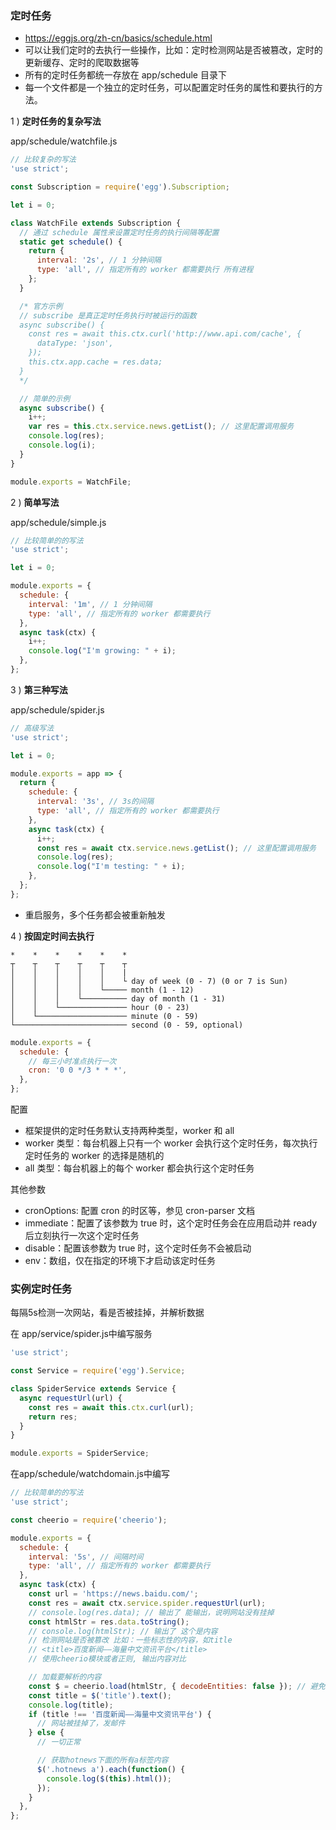 ### 定时任务

- https://eggjs.org/zh-cn/basics/schedule.html
- 可以让我们定时的去执行一些操作，比如：定时检测网站是否被篡改，定时的更新缓存、定时的爬取数据等
- 所有的定时任务都统一存放在 app/schedule 目录下
- 每一个文件都是一个独立的定时任务，可以配置定时任务的属性和要执行的方法。

1 ) **定时任务的复杂写法**

app/schedule/watchfile.js

```js
// 比较复杂的写法
'use strict';

const Subscription = require('egg').Subscription;

let i = 0;

class WatchFile extends Subscription {
  // 通过 schedule 属性来设置定时任务的执行间隔等配置
  static get schedule() {
    return {
      interval: '2s', // 1 分钟间隔
      type: 'all', // 指定所有的 worker 都需要执行 所有进程
    };
  }

  /* 官方示例
  // subscribe 是真正定时任务执行时被运行的函数
  async subscribe() {
    const res = await this.ctx.curl('http://www.api.com/cache', {
      dataType: 'json',
    });
    this.ctx.app.cache = res.data;
  }
  */

  // 简单的示例
  async subscribe() {
    i++;
    var res = this.ctx.service.news.getList(); // 这里配置调用服务
    console.log(res);
    console.log(i);
  }
}

module.exports = WatchFile;
```

2 ) **简单写法**

app/schedule/simple.js
```js
// 比较简单的的写法
'use strict';

let i = 0;

module.exports = {
  schedule: {
    interval: '1m', // 1 分钟间隔
    type: 'all', // 指定所有的 worker 都需要执行
  },
  async task(ctx) {
    i++;
    console.log("I'm growing: " + i);
  },
};
```

3 ) **第三种写法**

app/schedule/spider.js
```js
// 高级写法
'use strict';

let i = 0;

module.exports = app => {
  return {
    schedule: {
      interval: '3s', // 3s的间隔
      type: 'all', // 指定所有的 worker 都需要执行
    },
    async task(ctx) {
      i++;
      const res = await ctx.service.news.getList(); // 这里配置调用服务
      console.log(res);
      console.log("I'm testing: " + i);
    },
  };
};
```

- 重启服务，多个任务都会被重新触发

4 ) **按固定时间去执行**

```tree
*    *    *    *    *    *
┬    ┬    ┬    ┬    ┬    ┬
│    │    │    │    │    |
│    │    │    │    │    └ day of week (0 - 7) (0 or 7 is Sun)
│    │    │    │    └───── month (1 - 12)
│    │    │    └────────── day of month (1 - 31)
│    │    └─────────────── hour (0 - 23)
│    └──────────────────── minute (0 - 59)
└───────────────────────── second (0 - 59, optional)
```

```js
module.exports = {
  schedule: {
    // 每三小时准点执行一次
    cron: '0 0 */3 * * *',
  },
};
```

配置

- 框架提供的定时任务默认支持两种类型，worker 和 all
- worker 类型：每台机器上只有一个 worker 会执行这个定时任务，每次执行定时任务的 worker 的选择是随机的
- all 类型：每台机器上的每个 worker 都会执行这个定时任务

其他参数

- cronOptions: 配置 cron 的时区等，参见 cron-parser 文档
- immediate：配置了该参数为 true 时，这个定时任务会在应用启动并 ready 后立刻执行一次这个定时任务
- disable：配置该参数为 true 时，这个定时任务不会被启动
- env：数组，仅在指定的环境下才启动该定时任务

### 实例定时任务

每隔5s检测一次网站，看是否被挂掉，并解析数据

在 app/service/spider.js中编写服务

```js
'use strict';

const Service = require('egg').Service;

class SpiderService extends Service {
  async requestUrl(url) {
    const res = await this.ctx.curl(url);
    return res;
  }
}

module.exports = SpiderService;
```

在app/schedule/watchdomain.js中编写

```js
// 比较简单的的写法
'use strict';

const cheerio = require('cheerio');

module.exports = {
  schedule: {
    interval: '5s', // 间隔时间
    type: 'all', // 指定所有的 worker 都需要执行
  },
  async task(ctx) {
    const url = 'https://news.baidu.com/';
    const res = await ctx.service.spider.requestUrl(url);
    // console.log(res.data); // 输出了 能输出，说明网站没有挂掉
    const htmlStr = res.data.toString();
    // console.log(htmlStr); // 输出了 这个是内容
    // 检测网站是否被篡改 比如：一些标志性的内容，如title
    // <title>百度新闻——海量中文资讯平台</title>
    // 使用cheerio模块或者正则, 输出内容对比

    // 加载要解析的内容
    const $ = cheerio.load(htmlStr, { decodeEntities: false }); // 避免乱码
    const title = $('title').text();
    console.log(title);
    if (title !== '百度新闻——海量中文资讯平台') {
      // 网站被挂掉了，发邮件
    } else {
      // 一切正常

      // 获取hotnews下面的所有a标签内容
      $('.hotnews a').each(function() {
        console.log($(this).html());
      });
    }
  },
};
```
